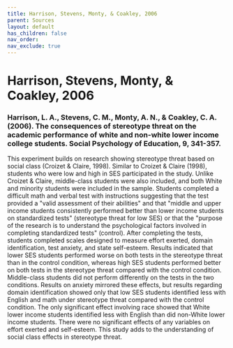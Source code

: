 ```yaml
---
title: Harrison, Stevens, Monty, & Coakley, 2006
parent: Sources
layout: default
has_children: false
nav_order: 
nav_exclude: true
---
```


# Harrison, Stevens, Monty, & Coakley, 2006

### Harrison, L. A., Stevens, C. M., Monty, A. N., & Coakley, C. A. (2006). The consequences of stereotype threat on the academic performance of white and non-white lower income college students. Social Psychology of Education, 9, 341-357.

This experiment builds on research showing stereotype threat based on social class (Croizet & Claire, 1998). Similar to Croizet & Claire (1998), students who were low and high in SES participated in the study. Unlike Croizet & Claire, middle-class students were also included, and both White and minority students were included in the sample. Students completed a difficult math and verbal test with instructions suggesting that the test provided a "valid assessment of their abilities" and that "middle and upper income students consistently performed better than lower income students on standardized tests" (stereotype threat for low SES) or that the "purpose of the research is to understand the psychological factors involved in completing standardized tests" (control). After completing the tests, students completed scales designed to measure effort exerted, domain identification, test anxiety, and state self-esteem. Results indicated that lower SES students performed worse on both tests in the stereotype threat than in the control condition, whereas high SES students performed better on both tests in the stereotype threat compared with the control condition. Middle-class students did not perform differently on the tests in the two conditions. Results on anxiety mirrored these effects, but results regarding domain identification showed only that low SES students identified less with English and math under stereotype threat compared with the control condition. The only significant effect involving race showed that White lower income students identified less with English than did non-White lower income students. There were no significant effects of any variables on effort exerted and self-esteem. This study adds to the understanding of social class effects in stereotype threat.
